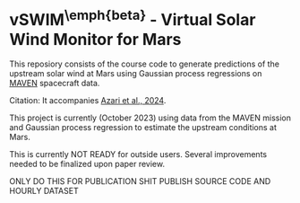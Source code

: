 # vSWIM<sup>\emph{beta}</sup> - Virtual Solar Wind Monitor for Mars

This reposiory consists of the course code to generate predictions of the upstream solar wind at Mars using Gaussian process regressions on [MAVEN](https://mars.nasa.gov/maven/) spacecraft data.

Citation: It accompanies [Azari et al., 2024](https://github.com/abbyazari/vSWIM/blob/main/Citation.bib). 

This project is currently (October 2023) using data from the MAVEN mission and Gaussian process regression to estimate the upstream conditions at Mars.

This is currently NOT READY for outside users. Several improvements needed to be finalized upon paper review.

ONLY DO THIS FOR PUBLICATION SHIT PUBLISH SOURCE CODE AND HOURLY DATASET
